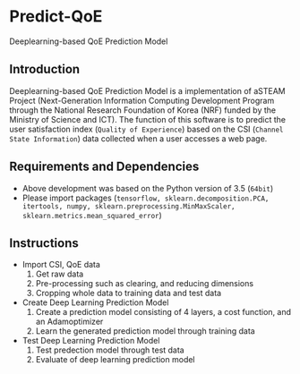 # Predict-QoE
Deeplearning-based QoE Prediction Model

## Introduction

Deeplearning-based QoE Prediction Model is a implementation of aSTEAM Project (Next-Generation Information Computing Development Program through the National Research Foundation of Korea (NRF) funded by the Ministry of Science and ICT). The function of this software is to predict the user satisfaction index (`Quality of Experience`) based on the CSI (`Channel State Information`) data collected when a user accesses a web page.

## Requirements and Dependencies
* Above development was based on the Python version of 3.5 (`64bit`)
* Please import packages (`tensorflow, sklearn.decomposition.PCA, itertools, numpy, sklearn.preprocessing.MinMaxScaler, sklearn.metrics.mean_squared_error`)

## Instructions
* Import CSI, QoE data
  1. Get raw data
  2. Pre-processing such as clearing, and reducing dimensions
  3. Cropping whole data to training data and test data
* Create Deep Learning Prediction Model
  1. Create a prediction model consisting of 4 layers, a cost function, and an Adamoptimizer
  2. Learn the generated prediction model through training data
* Test Deep Learning Prediction Model
  1. Test predection model through test data
  2. Evaluate of deep learning prediction model
